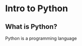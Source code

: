 <h1>Intro to Python</h1>

<link rel="stylesheet" href="https://maxcdn.bootstrapcdn.com/bootstrap/3.4.1/css/bootstrap.min.css"/>

<div class="container">
  <div class="row">
    <div class="col-sm-4">
      <h2>What is Python?</h2>
      <p>Python is a programming language</p>
    </div>
  </div>

